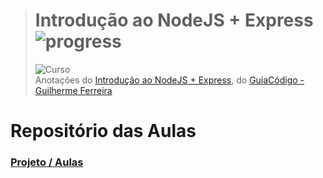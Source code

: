 ># **Introdução ao NodeJS + Express** ![progress](http://progressed.io/bar/74?title=completed "progress")
> ![Curso](https://udemy-images.udemy.com/course/750x422/1195840_1826.jpg)  
> Anotações do [Introdução ao NodeJS + Express](https://www.udemy.com/introducao-ao-node-js-express), do [GuiaCódigo - Guilherme Ferreira](https://www.udemy.com/introducao-ao-node-js-express/#instructor-1)

# Repositório das Aulas
### [Projeto / Aulas](https://github.com/RenatoSiqueira/Udemy_Introducao_ao_NodeJS_-_Express)